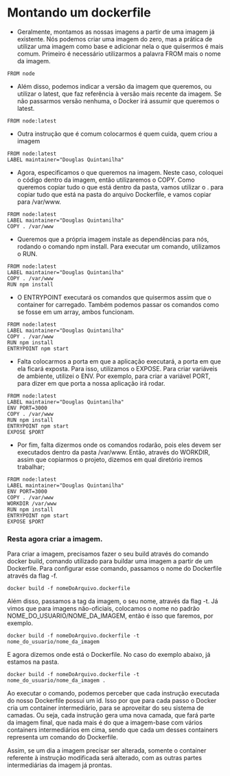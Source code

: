 # Montando um dockerfile
* Geralmente, montamos as nossas imagens a partir de uma imagem já existente. Nós podemos criar uma imagem do zero, mas a prática de utilizar uma imagem como base e adicionar nela o que quisermos é mais comum.  Primeiro é necessário utilizarmos a palavra FROM mais o nome da imagem.
```
FROM node
```
* Além disso, podemos indicar a versão da imagem que queremos, ou utilizar o latest, que faz referência à versão mais recente da imagem. Se não passarmos versão nenhuma, o Docker irá assumir que queremos o latest.
```
FROM node:latest
```
* Outra instrução que é comum colocarmos é quem cuida, quem criou a imagem
```
FROM node:latest
LABEL maintainer="Douglas Quintanilha"
```
* Agora, especificamos o que queremos na imagem. Neste caso, coloquei o código dentro da imagem, então utilizaremos o COPY. Como queremos copiar tudo o que está dentro da pasta, vamos utilizar o . para copiar tudo que está na pasta do arquivo Dockerfile, e vamos copiar para /var/www.
```
FROM node:latest
LABEL maintainer="Douglas Quintanilha"
COPY . /var/www
```
* Queremos que a própria imagem instale as dependências para nós, rodando o comando npm install. Para executar um comando, utilizamos o RUN.
```
FROM node:latest
LABEL maintainer="Douglas Quintanilha"
COPY . /var/www
RUN npm install
```
* O ENTRYPOINT executará os comandos que quisermos assim que o container for carregado.
Também podemos passar os comandos como se fosse em um array, ambos funcionam.
```
FROM node:latest
LABEL maintainer="Douglas Quintanilha"
COPY . /var/www
RUN npm install
ENTRYPOINT npm start
```
* Falta colocarmos a porta em que a aplicação executará, a porta em que ela ficará exposta. Para isso, utilizamos o EXPOSE. Para criar variáveis de ambiente, utilizei o ENV. Por exemplo, para criar a variável PORT, para dizer em que porta a nossa aplicação irá rodar.
```
FROM node:latest
LABEL maintainer="Douglas Quintanilha"
ENV PORT=3000
COPY . /var/www
RUN npm install
ENTRYPOINT npm start
EXPOSE $PORT
```
* Por fim, falta dizermos onde os comandos rodarão, pois eles devem ser executados dentro da pasta /var/www. Então, através do WORKDIR, assim que copiarmos o projeto, dizemos em qual diretório iremos trabalhar;
```
FROM node:latest
LABEL maintainer="Douglas Quintanilha"
ENV PORT=3000
COPY . /var/www
WORKDIR /var/www
RUN npm install
ENTRYPOINT npm start
EXPOSE $PORT
```

### Resta agora criar a imagem.
Para criar a imagem, precisamos fazer o seu build através do comando docker build, comando utilizado para buildar uma imagem a partir de um Dockerfile. Para configurar esse comando, passamos o nome do Dockerfile através da flag -f.
```
docker build -f nomeDoArquivo.dockerfile
```
Além disso, passamos a tag da imagem, o seu nome, através da flag -t. Já vimos que para imagens não-oficiais, colocamos o nome no padrão NOME_DO_USUARIO/NOME_DA_IMAGEM, então é isso que faremos, por exemplo.
```
docker build -f nomeDoArquivo.dockerfile -t nome_do_usuario/nome_da_imagem
```
E agora dizemos onde está o Dockerfile. No caso do exemplo abaixo, já estamos na pasta.
```
docker build -f nomeDoArquivo.dockerfile -t nome_do_usuario/nome_da_imagem .
```
Ao executar o comando, podemos perceber que cada instrução executada do nosso Dockerfile possui um id. Isso por que para cada passo o Docker cria um container intermediário, para se aproveitar do seu sistema de camadas. Ou seja, cada instrução gera uma nova camada, que fará parte da imagem final, que nada mais é do que a imagem-base com vários containers intermediários em cima, sendo que cada um desses containers representa um comando do Dockerfile.

Assim, se um dia a imagem precisar ser alterada, somente o container referente à instrução modificada será alterado, com as outras partes intermediárias da imagem já prontas.



